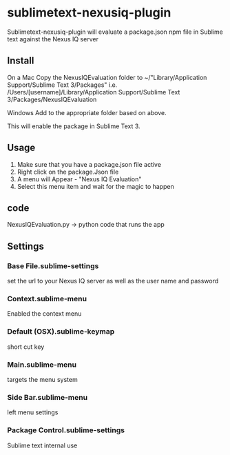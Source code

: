 # sublimetext-nexusiq-plugin
Sublimetext-nexusiq-plugin will evaluate a package.json npm file in Sublime text against the Nexus IQ server

## Install
On a Mac
Copy the NexusIQEvaluation folder to ~/"Library/Application Support/Sublime Text 3/Packages"
i.e. /Users/[username]/Library/Application Support/Sublime Text 3/Packages/NexusIQEvaluation

Windows
Add to the appropriate folder based on above.

This will enable the package in Sublime Text 3. 

## Usage
1) Make sure that you have a package.json file active
2) Right click on the package.Json file
3) A menu will Appear - "Nexus IQ Evaluation"
4) Select this menu item and wait for the magic to happen


## code
NexusIQEvaluation.py -> python code that runs the app

## Settings
### Base File.sublime-settings
set the url to your Nexus IQ server as well as the user name and password
### Context.sublime-menu
Enabled the context menu
### Default (OSX).sublime-keymap
short cut key
### Main.sublime-menu
targets the menu system
### Side Bar.sublime-menu
left menu settings
### Package Control.sublime-settings
Sublime text internal use
